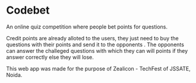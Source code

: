 # Codebet
An online quiz competition where people bet points for questions.  


Credit points are already alloted to the users, they just need to buy the questions with their points and send it to the opponents .
The opponents can answer the challeged questions with which they can will points if they answer correctly else they will lose.  

This web app was made for the purpose of Zealicon - TechFest of JSSATE, Noida.
